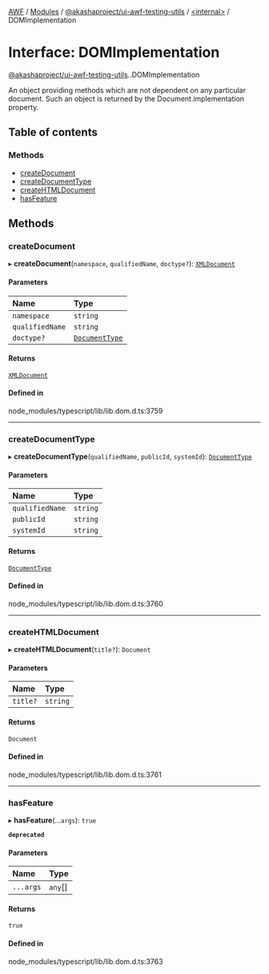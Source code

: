 [AWF](../README.md) / [Modules](../modules.md) / [@akashaproject/ui-awf-testing-utils](../modules/akashaproject_ui_awf_testing_utils.md) / [<internal\>](../modules/akashaproject_ui_awf_testing_utils._internal_.md) / DOMImplementation

# Interface: DOMImplementation

[@akashaproject/ui-awf-testing-utils](../modules/akashaproject_ui_awf_testing_utils.md).[<internal>](../modules/akashaproject_ui_awf_testing_utils._internal_.md).DOMImplementation

An object providing methods which are not dependent on any particular document. Such an object is returned by the Document.implementation property.

## Table of contents

### Methods

- [createDocument](akashaproject_ui_awf_testing_utils._internal_.DOMImplementation.md#createdocument)
- [createDocumentType](akashaproject_ui_awf_testing_utils._internal_.DOMImplementation.md#createdocumenttype)
- [createHTMLDocument](akashaproject_ui_awf_testing_utils._internal_.DOMImplementation.md#createhtmldocument)
- [hasFeature](akashaproject_ui_awf_testing_utils._internal_.DOMImplementation.md#hasfeature)

## Methods

### createDocument

▸ **createDocument**(`namespace`, `qualifiedName`, `doctype?`): [`XMLDocument`](../modules/akashaproject_ui_awf_testing_utils._internal_.md#xmldocument)

#### Parameters

| Name | Type |
| :------ | :------ |
| `namespace` | `string` |
| `qualifiedName` | `string` |
| `doctype?` | [`DocumentType`](../modules/akashaproject_ui_awf_testing_utils._internal_.md#documenttype) |

#### Returns

[`XMLDocument`](../modules/akashaproject_ui_awf_testing_utils._internal_.md#xmldocument)

#### Defined in

node_modules/typescript/lib/lib.dom.d.ts:3759

___

### createDocumentType

▸ **createDocumentType**(`qualifiedName`, `publicId`, `systemId`): [`DocumentType`](../modules/akashaproject_ui_awf_testing_utils._internal_.md#documenttype)

#### Parameters

| Name | Type |
| :------ | :------ |
| `qualifiedName` | `string` |
| `publicId` | `string` |
| `systemId` | `string` |

#### Returns

[`DocumentType`](../modules/akashaproject_ui_awf_testing_utils._internal_.md#documenttype)

#### Defined in

node_modules/typescript/lib/lib.dom.d.ts:3760

___

### createHTMLDocument

▸ **createHTMLDocument**(`title?`): `Document`

#### Parameters

| Name | Type |
| :------ | :------ |
| `title?` | `string` |

#### Returns

`Document`

#### Defined in

node_modules/typescript/lib/lib.dom.d.ts:3761

___

### hasFeature

▸ **hasFeature**(...`args`): ``true``

**`deprecated`**

#### Parameters

| Name | Type |
| :------ | :------ |
| `...args` | `any`[] |

#### Returns

``true``

#### Defined in

node_modules/typescript/lib/lib.dom.d.ts:3763
